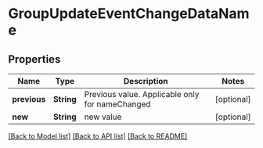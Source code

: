 # GroupUpdateEventChangeDataName

## Properties
Name | Type | Description | Notes
------------ | ------------- | ------------- | -------------
**previous** | **String** | Previous value. Applicable only for nameChanged | [optional] 
**new** | **String** | new value | [optional] 

[[Back to Model list]](../README.md#documentation-for-models) [[Back to API list]](../README.md#documentation-for-api-endpoints) [[Back to README]](../README.md)


